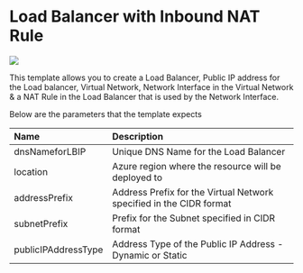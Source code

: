 # Load Balancer with Inbound NAT Rule

<a href="https://portal.azure.com/#create/Microsoft.Template/uri/https%3A%2F%2Fraw.githubusercontent.com%2FAzure%2Fazure-quickstart-templates%2Fmaster%2F101-loadbalancer-with-nat-rule%2Fazuredeploy.json" target="_blank">
    <img src="http://azuredeploy.net/deploybutton.png"/>
</a>

This template allows you to create a Load Balancer, Public IP address for the Load balancer, Virtual Network, Network Interface in the Virtual Network & a NAT Rule in the Load Balancer that is used by the Network Interface.

Below are the parameters that the template expects

| Name   | Description    |
|:--- |:---|
| dnsNameforLBIP  | Unique DNS Name for the Load Balancer  |
| location  | Azure region where the resource will be deployed to  |
| addressPrefix  | Address Prefix for the Virtual Network specified in the CIDR format  |
| subnetPrefix | Prefix for the Subnet specified in CIDR format |
| publicIPAddressType | Address Type of the Public IP Address - Dynamic or Static |
